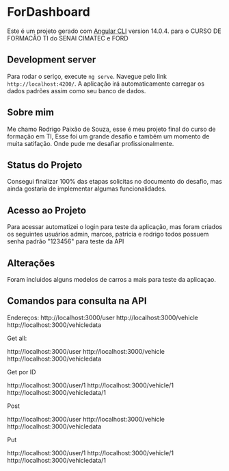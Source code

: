 # ForDashboard

Este é um projeto gerado com [Angular CLI](https://github.com/angular/angular-cli) version 14.0.4. para o CURSO DE FORMACÃO TI do SENAI CIMATEC e FORD

## Development server

Para rodar o seriço, execute `ng serve`. Navegue pelo link `http://localhost:4200/`. A aplicação irá automaticamente carregar os dados padrões assim como seu banco de dados.

## Sobre mim

Me chamo Rodrigo Paixão de Souza, esse é meu projeto final do curso de formação em TI, Esse foi um grande desafio e também um momento de muita satifação. Onde pude me desafiar profissionalmente.

## Status do Projeto

Consegui finalizar 100% das etapas solicitas no documento do desafio, mas ainda gostaria de implementar algumas funcionalidades.

## Acesso ao Projeto

Para acessar automatizei o login para teste da aplicação, mas foram criados os seguintes usuários admin, marcos, patricia e rodrigo todos possuem senha padrão "123456" para teste da API

## Alterações

Foram incluidos alguns modelos de carros a mais para teste da aplicaçao.

## Comandos para consulta na API

Endereços:
http://localhost:3000/user
http://localhost:3000/vehicle
http://localhost:3000/vehicledata

Get all:

http://localhost:3000/user
http://localhost:3000/vehicle
http://localhost:3000/vehicledata

Get por ID

http://localhost:3000/user/1
http://localhost:3000/vehicle/1
http://localhost:3000/vehicledata/1

Post

http://localhost:3000/user
http://localhost:3000/vehicle
http://localhost:3000/vehicledata

Put

http://localhost:3000/user/1
http://localhost:3000/vehicle/1
http://localhost:3000/vehicledata/1
